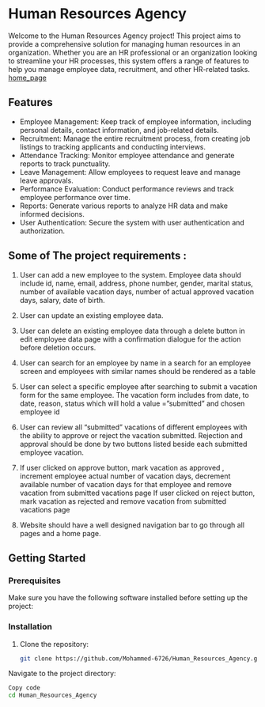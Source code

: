 # Human Resources Agency

Welcome to the Human Resources Agency project! This project aims to provide a comprehensive solution for managing human resources in an organization. Whether you are an HR professional or an organization looking to streamline your HR processes, this system offers a range of features to help you manage employee data, recruitment, and other HR-related tasks.
[home_page](imgs/mainimageredme.png)

## Features

- Employee Management: Keep track of employee information, including personal details, contact information, and job-related details.
- Recruitment: Manage the entire recruitment process, from creating job listings to tracking applicants and conducting interviews.
- Attendance Tracking: Monitor employee attendance and generate reports to track punctuality.
- Leave Management: Allow employees to request leave and manage leave approvals.
- Performance Evaluation: Conduct performance reviews and track employee performance over time.
- Reports: Generate various reports to analyze HR data and make informed decisions.
- User Authentication: Secure the system with user authentication and authorization.

## Some of The project requirements :
1. User can add a new employee to the system. Employee data should include id,
name, email, address, phone number, gender, marital status, number of available
vacation days, number of actual approved vacation days, salary, date of birth.
2. User can update an existing employee data.
3. User can delete an existing employee data through a delete button in edit
employee data page with a confirmation dialogue for the action before deletion
occurs.
4. User can search for an employee by name in a search for an employee screen
and employees with similar names should be rendered as a table
5. User can select a specific employee after searching to submit a vacation form for
the same employee. The vacation form includes from date, to date, reason,
status which will hold a value =”submitted” and chosen employee id
6. User can review all “submitted” vacations of different employees with the ability to
approve or reject the vacation submitted. Rejection and approval should be done
by two buttons listed beside each submitted employee vacation.

7. If user clicked on approve button, mark vacation as approved , increment
employee actual number of vacation days, decrement available number of
vacation days for that employee and remove vacation from submitted vacations
page
If user clicked on reject button, mark vacation as rejected and remove vacation
from submitted vacations page
8. Website should have a well designed navigation bar to go through all pages and
a home page.

## Getting Started

### Prerequisites

Make sure you have the following software installed before setting up the project:

### Installation

1. Clone the repository:

   ```bash
   git clone https://github.com/Mohammed-6726/Human_Resources_Agency.git
   
Navigate to the project directory:

```bash
Copy code
cd Human_Resources_Agency
